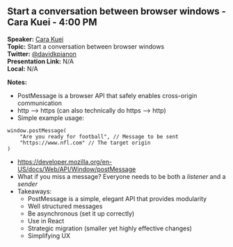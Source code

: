 ## Start a conversation between browser windows - Cara Kuei - 4:00 PM
**Speaker:** [Cara Kuei](https://github.com/carakuei) <br>
**Topic:** Start a conversation between browser windows <br>
**Twitter:** [@davidkpianon](https://twitter.com/carakuei) <br>
**Presentation Link:** N/A <br>
**Local:** N/A <br>

**Notes:**
- PostMessage is a browser API that safely enables cross-origin communication
- http --> https (can also technically do https --> http)
- Simple example usage:

```
window.postMessage(
    "Are you ready for football", // Message to be sent
    "https://www.nfl.com" // The target origin
)
```

- https://developer.mozilla.org/en-US/docs/Web/API/Window/postMessage
- What if you miss a message? Everyone needs to be both a *listener* and a *sender*
- Takeaways:
    + PostMessage is a simple, elegant API that provides modularity
    + Well structured messages
    + Be asynchronous (set it up correctly)
    + Use in React
    + Strategic migration (smaller yet highly effective changes)
    + Simplifying UX